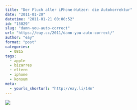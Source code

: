 ```yaml
---
title: "Der Fluch aller iPhone-Nutzer: die Autokorrektur"
date: "2011-01-20"
datetime: "2011-01-21 00:00:52"
id: "15029"
slug: "damn-you-auto-correct"
url: "https://eay.cc/2011/damn-you-auto-correct/"
author: "eay"
format: "post"
categories:
  - 0815
tags:
  - apple
  - bizarres
  - eltern
  - iphone
  - konsum
meta:
  - yourls_shorturl: "http://eay.li/14n"
---
```


[![](https://eay.cc/uploads/2011/damnyouautocorrect.gif)](http://eay.li/14m)
